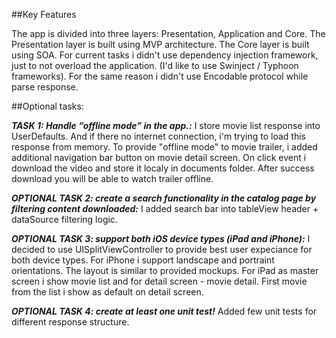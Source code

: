 ##Key Features

The app is divided into three layers: Presentation, Application and Core.
The Presentation layer is built using MVP architecture.
The Core layer is built using SOA.
For current tasks i didn't use dependency injection framework, just to not overload the application. (I'd like to use Swinject / Typhoon frameworks). For the same reason i didn't use Encodable protocol while parse response.

##Optional tasks:

***TASK 1:​ Handle “offline mode” in the app.:*** I store movie list response into UserDefaults. And if there no internet connection, i'm trying to load this response from memory. To provide "offline mode" to movie trailer, i added additional navigation bar button on movie detail screen. On click event i download the video and store it localy in documents folder. After success download you will be able to watch trailer offline.

***OPTIONAL TASK 2: ​create a search functionality in the catalog page by filtering
content downloaded:*** I added search bar into tableView header + dataSource filtering logic.

***OPTIONAL TASK 3:​ support both iOS device types (iPad and iPhone):*** I decided to use UISplitViewController to provide best user expeciance for both device types. For iPhone i support landscape and portraint orientations. The layout is similar to provided mockups. For iPad as master screen i show movie list and for detail screen - movie detail. First movie from the list i show as default on detail screen.

***OPTIONAL TASK 4:​ create at least one unit test!*** Added few unit tests for different response structure. 
